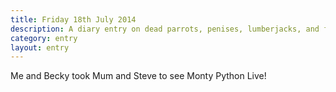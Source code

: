 ```yaml
---
title: Friday 18th July 2014
description: A diary entry on dead parrots, penises, lumberjacks, and funny walks
category: entry
layout: entry
---
```


Me and Becky took Mum and Steve to see Monty Python Live!
